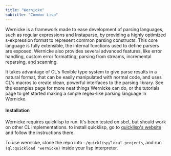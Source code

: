 ```yaml
---
title: "Wernicke"
subtitle: "Common Lisp"
---
```


Wernicke is a framework made to ease development of parsing languages, such as regular expressions and Instaparse,
by providing a highly optimized s-expression format to represent common parsing constructs.
This core language is fully extensible, the internal functions used to define parsers are exposed.
Wernicke also provides several advanced features, like error handling, custom error formatting, parsing from streams,
incremental reparsing, and scanning.

It takes advantage of CL's flexible type system to give parse results in a natural format, that can be easily
manipulated with normal code, and uses CL's macros to create clean, powerful interfaces to the parsing library.
See the examples page for more neat things Wernicke can do, or the tutorials page to get started making a simple
regex-like parsing language in Wernicke.

#### Installation

Wernicke requires quicklisp to run. It's been tested on sbcl, but should work on other CL implementations.
to install quicklisp, go to [quicklisp's website](https://www.quicklisp.org/beta/) and follow the instructions there.

To use wernicke, clone the repo into `~/quicklisp/local-projects`, and run `(ql:quickload 'wernicke)` inside your lisp interpreter.
